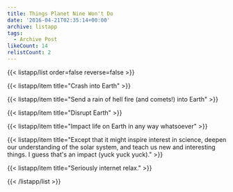```yaml
---
title: Things Planet Nine Won't Do
date: '2016-04-21T02:35:14+00:00'
archive: listapp
tags: 
  - Archive Post
likeCount: 14
relistCount: 2
---
```



{{< listapp/list order=false reverse=false >}}

   {{< listapp/item title="Crash into Earth" >}}

   {{< listapp/item title="Send a rain of hell fire (and comets!) into Earth" >}}

   {{< listapp/item title="Disrupt Earth" >}}

   {{< listapp/item title="Impact life on Earth in any way whatsoever" >}}

   {{< listapp/item title="Except that it might inspire interest in science, deepen our understanding of the solar system, and teach us new and interesting things. I guess that's an impact (yuck yuck yuck)." >}}

   {{< listapp/item title="Seriously internet relax." >}}

{{< /listapp/list >}}

